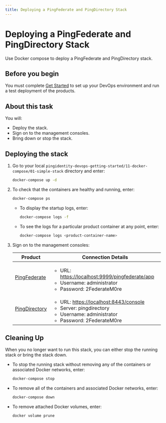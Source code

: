 ```yaml
---
title: Deploying a PingFederate and PingDirectory Stack
---
```

# Deploying a PingFederate and PingDirectory Stack

Use Docker compose to deploy a PingFederate and PingDirectory stack.

## Before you begin

You must complete [Get Started](../get-started/introduction.md) to set up your DevOps environment and run a test deployment of the products.

## About this task

You will:

* Deploy the stack.
* Sign on to the management consoles.
* Bring down or stop the stack.

## Deploying the stack

1. Go to your local `pingidentity-devops-getting-started/11-docker-compose/01-simple-stack` directory and enter:

      ```sh
      docker-compose up -d
      ```

1. To check that the containers are healthy and running, enter:

      ```sh
      docker-compose ps
      ```

      * To display the startup logs, enter:

         ```sh
         docker-compose logs -f
         ```

      * To see the logs for a particular product container at any point, enter:

         ```sh
         docker-compose logs <product-container-name>
         ```

1. Sign on to the management consoles:

      | Product | Connection Details |
    | --- | --- |
    | [PingFederate](https://localhost:9999/pingfederate/app) | <ul> <li>URL: [https://localhost:9999/pingfederate/app](https://localhost:9999/pingfederate/app)</li><li>Username: administrator</li><li>Password: 2FederateM0re</li></ul> |
    | [PingDirectory](https://localhost:8443/console) | <ul><li>URL: [https://localhost:8443/console](https://localhost:8443/console)</li><li>Server: pingdirectory</li><li>Username: administrator</li><li>Password: 2FederateM0re</li></ul> |

## Cleaning Up

When you no longer want to run this stack, you can either stop the running stack or bring the stack down.

* To stop the running stack without removing any of the containers or associated Docker networks, enter:

    ```sh
    docker-compose stop
    ```

* To remove all of the containers and associated Docker networks, enter:

    ```sh
    docker-compose down
    ```

* To remove attached Docker volumes, enter:

    ```sh
    docker volume prune
    ```

